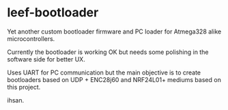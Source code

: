 leef-bootloader
===============

Yet another custom bootloader firmware and PC loader for Atmega328 alike microcontrollers.

Currently the bootloader is working OK but needs some polishing in the software side for better UX.

Uses UART for PC communication but the main objective is to create bootloaders based on UDP + ENC28j60 and NRF24L01+ mediums based on this project. 

ihsan.

